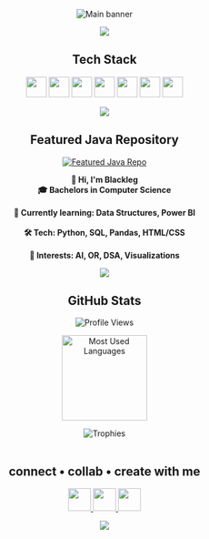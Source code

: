 <!-- Artistic & Professional Profile README for Harsh Raundal (BlacklegCODE) -->

<!-- Title Banner -->
<p align="center">
  <img src="https://readme-typing-svg.herokuapp.com/?font=Montserrat&size=48&duration=3000&pause=500&color=3C096C&center=true&vCenter=true&width=800&lines=Hi,+I'm+Harsh+Raundal" alt="Main banner" />
</p>

<!-- Divider -->
<p align="center">
  <img src="https://capsule-render.vercel.app/api?type=waving&color=3C096C,5A189A,9D4EDD,7B2FF2,5DD8FF,57C5B6&height=50&section=header"/>
</p>

<!-- Tech Stack Section -->
<h2 align="center"><b>Tech Stack</b></h2>
<p align="center">
  <img src="https://img.shields.io/badge/Java-3C096C?style=for-the-badge&logo=java&logoColor=white" height="36"/>
  <img src="https://img.shields.io/badge/Python-5A189A?style=for-the-badge&logo=python&logoColor=white" height="36"/>
  <img src="https://img.shields.io/badge/Pandas-57C5B6?style=for-the-badge&logo=pandas&logoColor=white" height="36"/>
  <img src="https://img.shields.io/badge/Matplotlib-7B2FF2?style=for-the-badge&logo=matplotlib&logoColor=white" height="36"/>
  <img src="https://img.shields.io/badge/Jupyter-9D4EDD?style=for-the-badge&logo=jupyter&logoColor=white" height="36"/>
  <img src="https://img.shields.io/badge/Power%20BI-5DD8FF?style=for-the-badge&logo=powerbi&logoColor=black" height="36"/>
  <img src="https://img.shields.io/badge/SQL-3C096C?style=for-the-badge&logo=postgresql&logoColor=white" height="36"/>
</p>

<!-- Divider -->
<p align="center">
  <img src="https://capsule-render.vercel.app/api?type=rect&color=9D4EDD,5A189A,3C096C,5DD8FF,57C5B6,7B2FF2&height=4&section=header"/>
</p>

<!-- Featured Repository -->
<h2 align="center"><b>Featured Java Repository</b></h2>
<p align="center">
  <a href="https://github.com/BlacklegCODE/JAVA-all-codes">
    <img src="https://github-readme-stats.vercel.app/api/pin/?username=BlacklegCODE&repo=JAVA-all-codes&theme=midnight-purple" alt="Featured Java Repo" />
  </a>
</p>

<!-- About Me Paragraph -->
<p align="center">
  <b>
    👋 Hi, I'm Blackleg<br/>
    🎓 Bachelors in Computer Science<br/><br/>
    🔭 Currently learning: Data Structures, Power BI<br/><br/>
    🛠️ Tech: Python, SQL, Pandas, HTML/CSS<br/><br/>
    🧠 Interests: AI, OR, DSA, Visualizations
  </b>
</p>

<!-- Divider -->
<p align="center">
  <img src="https://capsule-render.vercel.app/api?type=waving&color=57C5B6,5DD8FF,7B2FF2,3C096C,9D4EDD,5A189A&height=50&section=header"/>
</p>

<!-- GitHub Stats Section -->
<h2 align="center"><b>GitHub Stats</b></h2>
<p align="center">
  <img src="https://komarev.com/ghpvc/?username=BlacklegCODE&style=flat-square&color=9D4EDD" alt="Profile Views"/>
</p>
<p align="center">
  <img src="https://github-readme-stats.vercel.app/api/top-langs/?username=BlacklegCODE&layout=compact&theme=midnight-purple&bg_color=00000000" alt="Most Used Languages" height="150"/>
</p>
<p align="center">
  <img src="https://github-profile-trophy.vercel.app/?username=BlacklegCODE&theme=onestar&margin-w=8&margin-h=8" alt="Trophies"/>
</p>

<!-- Bordered Divider -->
<p align="center">
  <img src="https://img.shields.io/badge/- -ffffff?style=for-the-badge&labelColor=5A189A&color=5A189A&logoColor=white&label=" width="90%" height="2"/>
</p>

<!-- Portfolio Website & Contact Section -->
<h2 align="center"><b>connect • collab • create with me</b></h2>
<p align="center">
  <a href="https://harsh-raundal.carrd.co" target="_blank">
    <img src="https://img.shields.io/badge/Portfolio-57C5B6?style=for-the-badge&logo=about-dot-me&logoColor=white" height="40" />
  </a>
  <a href="https://www.linkedin.com/in/harsh-raundal-b4a384215/" target="_blank">
    <img src="https://img.shields.io/badge/LinkedIn-3C096C?style=for-the-badge&logo=linkedin&logoColor=white" height="40" />
  </a>
  <a href="https://www.instagram.com/h_k_raundal/" target="_blank">
    <img src="https://img.shields.io/badge/Instagram-9D4EDD?style=for-the-badge&logo=instagram&logoColor=white" height="40" />
  </a>
</p>

<!-- Divider -->
<p align="center">
  <img src="https://capsule-render.vercel.app/api?type=waving&color=3C096C,5A189A,9D4EDD,7B2FF2,5DD8FF,57C5B6&height=50&section=header"/>
</p>
